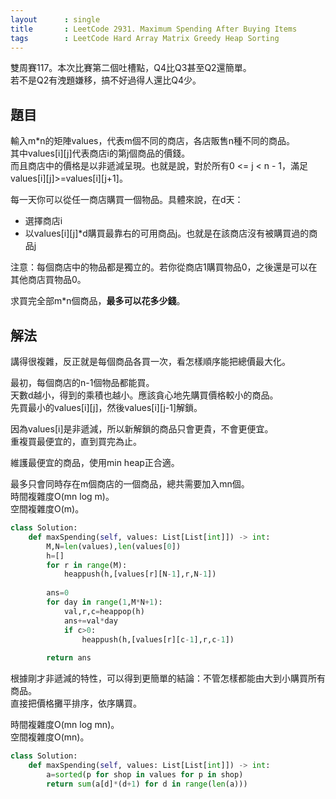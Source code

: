 ```yaml
---
layout      : single
title       : LeetCode 2931. Maximum Spending After Buying Items
tags        : LeetCode Hard Array Matrix Greedy Heap Sorting
---
```

雙周賽117。本次比賽第二個吐槽點，Q4比Q3甚至Q2還簡單。  
若不是Q2有洩題嫌移，搞不好過得人還比Q4少。  

## 題目

輸入m\*n的矩陣values，代表m個不同的商店，各店販售n種不同的商品。  
其中values[i][j]代表商店i的第j個商品的價錢。  
而且商店中的價格是以非遞減呈現。也就是說，對於所有0 <= j < n - 1，滿足values[i][j]>=values[i][j+1]。  

每一天你可以從任一商店購買一個物品。具體來說，在d天：  

- 選擇商店i  
- 以values[i][j]\*d購買最靠右的可用商品j。也就是在該商店沒有被購買過的商品j  

注意：每個商店中的物品都是獨立的。若你從商店1購買物品0，之後還是可以在其他商店買物品0。  

求買完全部m\*n個商品，**最多可以花多少錢**。  

## 解法

講得很複雜，反正就是每個商品各買一次，看怎樣順序能把總價最大化。  

最初，每個商店的n-1個物品都能買。  
天數d越小，得到的乘積也越小。應該貪心地先購買價格較小的商品。  
先買最小的values[i][j]，然後values[i][j-1]解鎖。  

因為values[i]是非遞減，所以新解鎖的商品只會更貴，不會更便宜。  
重複買最便宜的，直到買完為止。  

維護最便宜的商品，使用min heap正合適。  

最多只會同時存在m個商店的一個商品，總共需要加入mn個。  
時間複雜度O(mn log m)。  
空間複雜度O(m)。  

```python
class Solution:
    def maxSpending(self, values: List[List[int]]) -> int:
        M,N=len(values),len(values[0])
        h=[]
        for r in range(M):
            heappush(h,[values[r][N-1],r,N-1])
            
        ans=0
        for day in range(1,M*N+1):
            val,r,c=heappop(h)
            ans+=val*day
            if c>0:
                heappush(h,[values[r][c-1],r,c-1])
                
        return ans
```

根據剛才非遞減的特性，可以得到更簡單的結論：不管怎樣都能由大到小購買所有商品。  
直接把價格攤平排序，依序購買。  

時間複雜度O(mn log mn)。  
空間複雜度O(mn)。  

```python
class Solution:
    def maxSpending(self, values: List[List[int]]) -> int:
        a=sorted(p for shop in values for p in shop)
        return sum(a[d]*(d+1) for d in range(len(a)))
```
